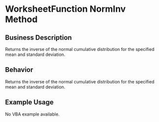 # WorksheetFunction NormInv Method

## Business Description
Returns the inverse of the normal cumulative distribution for the specified mean and standard deviation.

## Behavior
Returns the inverse of the normal cumulative distribution for the specified mean and standard deviation.

## Example Usage
No VBA example available.